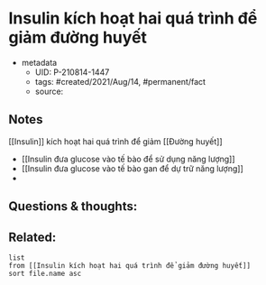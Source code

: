 # Insulin kích hoạt hai quá trình để giảm đường huyết

- metadata
	- UID: P-210814-1447
	- tags: #created/2021/Aug/14, #permanent/fact 
	- source: 

## Notes
[[Insulin]] kích hoạt hai quá trình để giảm [[Đường huyết]]
- [[Insulin đưa glucose vào tế bào để sử dụng năng lượng]]
- [[Insulin đưa glucose vào tế bào gan để dự trữ năng lượng]]
- 

## Questions & thoughts:

## Related:
```dataview
list
from [[Insulin kích hoạt hai quá trình để giảm đường huyết]]
sort file.name asc
```
